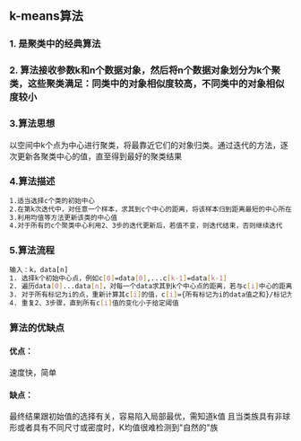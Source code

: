## k-means算法
### 1. 是聚类中的经典算法
### 2. 算法接收参数k和n个数据对象，然后将n个数据对象划分为k个聚类，这些聚类满足：同类中的对象相似度较高，不同类中的对象相似度较小
### 3.算法思想
   以空间中k个点为中心进行聚类，将最靠近它们的对象归类。通过迭代的方法，逐次更新各聚类中心的值，直至得到最好的聚类结果
### 4.算法描述

``` sh
1.适当选择c个类的初始中心
2.在第k次迭代中，对任意一个样本，求其到c个中心的距离，将该样本归到距离最短的中心所在的类
3.利用均值等方法更新该类的中心值
4.对于所有的c个聚类中心利用2、3步的迭代更新后，若值不变，则迭代结束，否则继续迭代
```
### 5.算法流程
``` sh
输入：k，data[n]
1. 选择k个初始中心点，例如c[0]=data[0],...c[k-1]=data[k-1]
2. 遍历data[0]...data[n]，对每一个data求其到k个中心点的距离，若与c[i]中心的距离最小，就将此data标记为i类
3. 对于所有标记为i的点，重新计算其c[i]的值，c[i]={所有标记为i的data值之和}/标记为i的data个数
4. 重复2、3步骤，直到所有c[i]值的变化小于给定阈值
```
### 算法的优缺点
#### 优点：
速度快，简单
#### 缺点：
最终结果跟初始值的选择有关，容易陷入局部最优，需知道k值
且当类族具有非球形或者具有不同尺寸或密度时，K均值很难检测到"自然的"族

